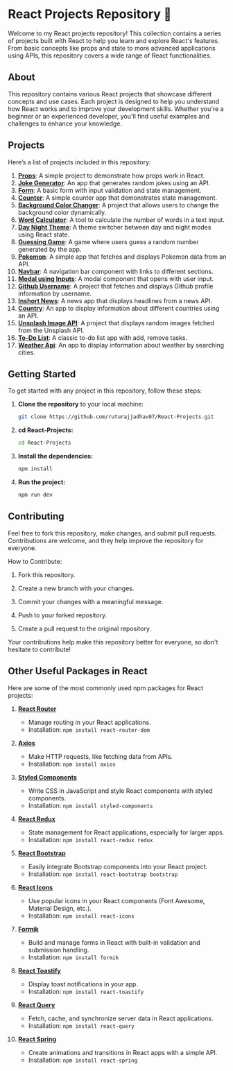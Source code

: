 # React Projects Repository 🚀

Welcome to my React projects repository! This collection contains a series of projects built with React to help you learn and explore React's features. From basic concepts like props and state to more advanced applications using APIs, this repository covers a wide range of React functionalities.

## About

This repository contains various React projects that showcase different concepts and use cases. Each project is designed to help you understand how React works and to improve your development skills. Whether you're a beginner or an experienced developer, you'll find useful examples and challenges to enhance your knowledge.

## Projects

Here’s a list of projects included in this repository:

1. **[Props](https://github.com/ruturajjadhav07/React-Projects/tree/main/props)**: A simple project to demonstrate how props work in React.
2. **[Joke Generator](https://github.com/ruturajjadhav07/React-Projects/tree/main/jokegenerator)**: An app that generates random jokes using an API.
3. **[Form](https://github.com/ruturajjadhav07/React-Projects/tree/main/form)**: A basic form with input validation and state management.
4. **[Counter](https://github.com/ruturajjadhav07/React-Projects/tree/main/counter)**: A simple counter app that demonstrates state management.
5. **[Background Color Changer](https://github.com/ruturajjadhav07/React-Projects/tree/main/backgroundColorChange)**: A project that allows users to change the background color dynamically.
6. **[Word Calculator](https://github.com/ruturajjadhav07/React-Projects/tree/main/word%20calculator)**: A tool to calculate the number of words in a text input.
7. **[Day Night Theme](https://github.com/ruturajjadhav07/React-Projects/tree/main/day%20night%20theme)**: A theme switcher between day and night modes using React state.
8. **[Guessing Game](https://github.com/ruturajjadhav07/React-Projects/tree/main/guessing%20game)**: A game where users guess a random number generated by the app.
9. **[Pokemon](https://github.com/ruturajjadhav07/React-Projects/tree/main/pokemon)**: A simple app that fetches and displays Pokemon data from an API.
10. **[Navbar](https://github.com/ruturajjadhav07/React-Projects/tree/main/navbar%20routing)**: A navigation bar component with links to different sections.
11. **[Modal using Inputs](https://github.com/ruturajjadhav07/React-Projects/tree/main/modal%20using%20inputs)**: A modal component that opens with user input.
12. **[Github Username](https://github.com/ruturajjadhav07/React-Projects/tree/main/github%20username)**: A project that fetches and displays Github profile information by username.
13. **[Inshort News](https://github.com/ruturajjadhav07/React-Projects/tree/main/inshort%20news)**: A news app that displays headlines from a news API.
14. **[Country](https://github.com/ruturajjadhav07/React-Projects/tree/main/country)**: An app to display information about different countries using an API.
15. **[Unsplash Image API](https://github.com/ruturajjadhav07/React-Projects/tree/main/unsplashimage)**: A project that displays random images fetched from the Unsplash API.
16. **[To-Do List](https://github.com/ruturajjadhav07/React-Projects/tree/main/to-do%20list)**: A classic to-do list app with add, remove tasks.
17. **[Weather Api](https://github.com/ruturajjadhav07/React-Projects/tree/main/weather)**: An app to display information about weather by searching cities.
## Getting Started

To get started with any project in this repository, follow these steps:

1. **Clone the repository** to your local machine:
   ```bash
   git clone https://github.com/ruturajjadhav07/React-Projects.git

2. **cd React-Projects:** 
   ```bash
   cd React-Projects

3. **Install the dependencies:** 
   ```bash
   npm install

4. **Run the project:** 
   ```bash
   npm run dev

## Contributing
Feel free to fork this repository, make changes, and submit pull requests. Contributions are welcome, and they help improve the repository for everyone.

How to Contribute:
1. Fork this repository.

2. Create a new branch with your changes.

3. Commit your changes with a meaningful message.

4. Push to your forked repository.

5. Create a pull request to the original repository.

Your contributions help make this repository better for everyone, so don't hesitate to contribute!

## Other Useful Packages in React
Here are some of the most commonly used npm packages for React projects:

1. **[React Router](https://www.npmjs.com/package/react-router-dom)**  
   - Manage routing in your React applications.
   - Installation: `npm install react-router-dom`

2. **[Axios](https://www.npmjs.com/package/axios)**  
   - Make HTTP requests, like fetching data from APIs.
   - Installation: `npm install axios`

3. **[Styled Components](https://www.npmjs.com/package/styled-components)**  
   - Write CSS in JavaScript and style React components with styled components.
   - Installation: `npm install styled-components`

4. **[React Redux](https://www.npmjs.com/package/react-redux)**  
   - State management for React applications, especially for larger apps.
   - Installation: `npm install react-redux redux`

5. **[React Bootstrap](https://www.npmjs.com/package/react-bootstrap)**  
   - Easily integrate Bootstrap components into your React project.
   - Installation: `npm install react-bootstrap bootstrap`

6. **[React Icons](https://www.npmjs.com/package/react-icons)**  
   - Use popular icons in your React components (Font Awesome, Material Design, etc.).
   - Installation: `npm install react-icons`

7. **[Formik](https://www.npmjs.com/package/formik)**  
   - Build and manage forms in React with built-in validation and submission handling.
   - Installation: `npm install formik`

8. **[React Toastify](https://www.npmjs.com/package/react-toastify)**  
   - Display toast notifications in your app.
   - Installation: `npm install react-toastify`

9. **[React Query](https://www.npmjs.com/package/react-query)**  
   - Fetch, cache, and synchronize server data in React applications.
   - Installation: `npm install react-query`

10. **[React Spring](https://www.npmjs.com/package/react-spring)**  
    - Create animations and transitions in React apps with a simple API.
    - Installation: `npm install react-spring`

